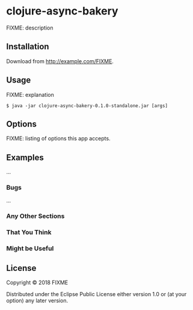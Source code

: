 # clojure-async-bakery

FIXME: description

## Installation

Download from http://example.com/FIXME.

## Usage

FIXME: explanation

    $ java -jar clojure-async-bakery-0.1.0-standalone.jar [args]

## Options

FIXME: listing of options this app accepts.

## Examples

...

### Bugs

...

### Any Other Sections
### That You Think
### Might be Useful

## License

Copyright © 2018 FIXME

Distributed under the Eclipse Public License either version 1.0 or (at
your option) any later version.

